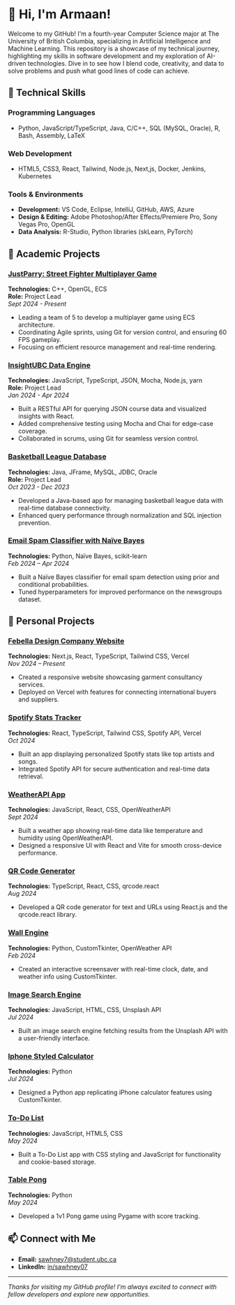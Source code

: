 # 👋 Hi, I'm Armaan!

Welcome to my GitHub! I'm a fourth-year Computer Science major at The University of British Columbia, specializing in Artificial Intelligence and Machine Learning. This repository is a showcase of my technical journey, highlighting my skills in software development and my exploration of AI-driven technologies. Dive in to see how I blend code, creativity, and data to solve problems and push what good lines of code can achieve.

## 🚀 Technical Skills

### Programming Languages
- Python, JavaScript/TypeScript, Java, C/C++, SQL (MySQL, Oracle), R, Bash, Assembly, LaTeX

### Web Development
- HTML5, CSS3, React, Tailwind, Node.js, Next,js, Docker, Jenkins, Kubernetes

### Tools & Environments
- **Development:** VS Code, Eclipse, IntelliJ, GitHub, AWS, Azure
- **Design & Editing:** Adobe Photoshop/After Effects/Premiere Pro, Sony Vegas Pro, OpenGL
- **Data Analysis:** R-Studio, Python libraries (skLearn, PyTorch)

## 🌟 Academic Projects

### [JustParry: Street Fighter Multiplayer Game](https://github.com/your-github-username/insightubc-data-engine)
**Technologies:** C++, OpenGL, ECS  
**Role:** Project Lead  
*Sept 2024 - Present*

- Leading a team of 5 to develop a multiplayer game using ECS architecture.
- Coordinating Agile sprints, using Git for version control, and ensuring 60 FPS gameplay.
- Focusing on efficient resource management and real-time rendering.

### [InsightUBC Data Engine](https://github.com/your-github-username/insightubc-data-engine)
**Technologies:** JavaScript, TypeScript, JSON, Mocha, Node.js, yarn  
**Role:** Project Lead  
*Jan 2024 - Apr 2024*

- Built a RESTful API for querying JSON course data and visualized insights with React.
- Added comprehensive testing using Mocha and Chai for edge-case coverage.
- Collaborated in scrums, using Git for seamless version control.

### [Basketball League Database](https://github.com/your-github-username/basketball-league-db)
**Technologies:** Java, JFrame, MySQL, JDBC, Oracle  
**Role:** Project Lead  
*Oct 2023 - Dec 2023*

- Developed a Java-based app for managing basketball league data with real-time database connectivity.
- Enhanced query performance through normalization and SQL injection prevention.

### [Email Spam Classifier with Naïve Bayes](https://github.com/your-github-username/basketball-league-db)
**Technologies:** Python, Naïve Bayes, scikit-learn  
*Feb 2024 – Apr 2024*

- Built a Naïve Bayes classifier for email spam detection using prior and conditional probabilities.
- Tuned hyperparameters for improved performance on the newsgroups dataset.

## 🌟 Personal Projects

### [Febella Design Company Website](https://febelladesign.com)
**Technologies:** Next.js, React, TypeScript, Tailwind CSS, Vercel  
*Nov 2024 – Present*

- Created a responsive website showcasing garment consultancy services.
- Deployed on Vercel with features for connecting international buyers and suppliers.

### [Spotify Stats Tracker](https://github.com/sawhney07/spotify-stats-tracker)
**Technologies:** React, TypeScript, Tailwind CSS, Spotify API, Vercel  
*Oct 2024*

- Built an app displaying personalized Spotify stats like top artists and songs.
- Integrated Spotify API for secure authentication and real-time data retrieval.

### [WeatherAPI App](https://github.com/sawhney07/weather-API-JS)
**Technologies:** JavaScript, React, CSS, OpenWeatherAPI  
*Sept 2024*

- Built a weather app showing real-time data like temperature and humidity using OpenWeatherAPI.
- Designed a responsive UI with React and Vite for smooth cross-device performance.

### [QR Code Generator](https://github.com/sawhney07/qr-code-gen)
**Technologies:** TypeScript, React, CSS, qrcode.react  
*Aug 2024*

- Developed a QR code generator for text and URLs using React.js and the qrcode.react library.

### [Wall Engine](https://github.com/sawhney07/wallengine_v1)
**Technologies:** Python, CustomTkinter, OpenWeather API  
*Feb 2024*

- Created an interactive screensaver with real-time clock, date, and weather info using CustomTkinter.

### [Image Search Engine](https://github.com/sawhney07/image_search_engine_JS)
**Technologies:** JavaScript, HTML, CSS, Unsplash API  
*Jul 2024*

- Built an image search engine fetching results from the Unsplash API with a user-friendly interface.

### [Iphone Styled Calculator](https://github.com/sawhney07/iphone_calculator_python)
**Technologies:** Python  
*Jul 2024*

- Designed a Python app replicating iPhone calculator features using CustomTkinter.

### [To-Do List](https://github.com/sawhney07/todo_list_css)
**Technologies:** JavaScript, HTML5, CSS  
*May 2024*

- Built a To-Do List app with CSS styling and JavaScript for functionality and cookie-based storage.

### [Table Pong](https://github.com/sawhney07/tablePong)
**Technologies:** Python  
*May 2024*

- Developed a 1v1 Pong game using Pygame with score tracking.

## 📫 Connect with Me

- **Email:** sawhney7@student.ubc.ca  
- **LinkedIn:** [in/sawhney07](https://www.linkedin.com/in/sawhney07/)

---

*Thanks for visiting my GitHub profile! I'm always excited to connect with fellow developers and explore new opportunities.*
